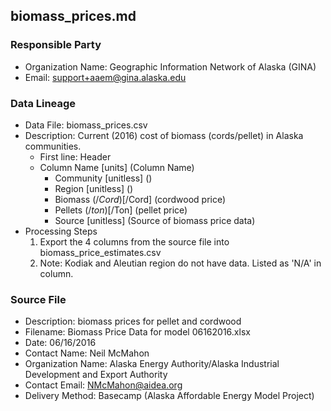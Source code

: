 ## biomass_prices.md

### Responsible Party
  * Organization Name: Geographic Information Network of Alaska (GINA)
  * Email: support+aaem@gina.alaska.edu

### Data Lineage
  * Data File: biomass_prices.csv
  * Description: Current (2016) cost of biomass (cords/pellet) in Alaska communities.
    * First line: Header
    * Column Name [units] (Column Name)
      * Community [unitless] ()
      * Region [unitless] ()
      * Biomass ($/Cord) [$/Cord] (cordwood price)
      * Pellets ($/ton) [$/Ton] (pellet price)
      * Source [unitless] (Source of biomass price data)
  * Processing Steps
    1. Export the 4 columns from the source file into biomass_price_estimates.csv
    2. Note: Kodiak and Aleutian region do not have data.  Listed as 'N/A' in column.

### Source File
  * Description: biomass prices for pellet and cordwood
  * Filename: Biomass Price Data for model 06162016.xlsx
  * Date: 06/16/2016
  * Contact Name: Neil McMahon
  * Organization Name: Alaska Energy Authority/Alaska Industrial Development and Export Authority
  * Contact Email: NMcMahon@aidea.org
  * Delivery Method: Basecamp (Alaska Affordable Energy Model Project)
